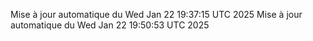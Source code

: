 Mise à jour automatique du Wed Jan 22 19:37:15 UTC 2025
Mise à jour automatique du Wed Jan 22 19:50:53 UTC 2025
